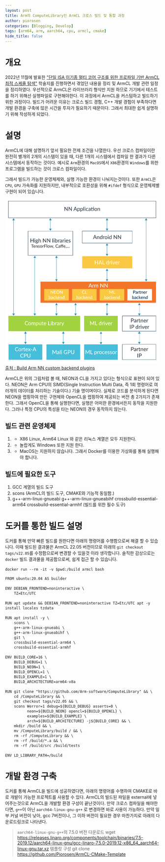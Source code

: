 ```yaml
---
layout: post
title: Arm의 ComputeLibrary인 ArmCL 크로스 빌드 및 통합 과정
author: piorosen
categories: [Blogging, Develop]
tags: [arm64, arm, aarch64, cpu, armcl, cmake]
hide_title: false
---
```


# 개요
2022년 11월에 발표한 ["단일 ISA 이기종 멀티 코어 구조를 위한 프로파일 기반 ArmCL 최적 스케줄 탐색"](assets/paper/2022_11_단일%20ISA%20이기종%20멀티%20코어%20구조를%20위한%20프로파일%20기반%20ArmCL%20최적%20스케줄%20탐색.pdf) 학술지를 진행하면서 겪었던 내용을 정리 및 ArmCL 개발 관련 일정을 정리하였다. 우선적으로 ArmCL은 라이브러리 형식만 지원 하므로 기기에서 테스트를 하기 위해선 실행파일로 구현해야한다. 이 과정에서 ArmCL을 커스텀하고 빌드하기 위한 과정이다. 빌드가 어려운 이유는 크로스 빌드 경험, C++ 개발 경험이 부족하다면 개발 환경을 구축에 많은 시간을 투자가 필요하기 때문이다. 그래서 최대한 쉽게 설명하기 위해 작성하게 되었다.

# 설명

ArmCL에 대해 설명하기 앞서 필요한 전제 조건을 나열한다. 우선 크로스 컴파일이란 완전히 별개의 2개의 시스템이 있을 때, 다른 1개의 시스템에서 컴파일 한 결과가 다른 시스템에서 동작하는 것이다. 예시로 `Arm`환경의 `MacOS`에서 `X86`환경의 `Windows`를 위한 프로그램을 빌드하는 것이 크로스 컴파일이다.

그래서 빌드가 가능한 운영체제와, 실행 가능한 환경이 나눠지는것이다. 또한 `ArmCL`은 `CPU`, `GPU` 가속화를 지원하지만, 내부적으로 호환성을 위해 `#ifdef` 형식으로 운영체제별 구현이 되어 있습니다. 

![arm architecture](/assets/img/post/2022-12-10-armnn.PNG)
[출처 : Build Arm NN custom backend plugins](https://developer.arm.com/-/media/Arm%20Developer%20Community/PDF/Machine%20Learning/Machine%20Learning%20PDF%20Tutorials/Build%20Arm%20NN%20custom%20backend%20plugins.pdf?revision=100c542f-c3de-4389-8379-c17b31ea1f61&psig=AOvVaw1oRc0dKcK63TcxZD59zpds&ust=1670775943596000&source=images&cd=vfe&ved=0CBAQjRxqFwoTCNCAu8m77_sCFQAAAAAdAAAAABAE)

ArmCL은 위의 그림처럼 볼 때, NEON과 CL을 가지고 있다는 형식으로 표현이 되어 있다. NEON은 Arm CPU의 SIMD(Single Instruction Multi Data, 즉 1회 명령어로 여러개의 데이터를 처리하는 기술이다.) 기술 명이며이다. 실제로 코드를 분석하게 된다면 NEON을 랩핑하여 만든 구현체와 OpenCL을 랩핑하여 제공되는 버전 총 2가지가 존재한다. 그래서 OpenCL을 통해 실행한다면, 실행은 어떠한 환경에서든지 동작을 지원한다. 그러나 특정 CPU의 특성을 타는 NEON의 경우 동작하지 않는다.

## 빌드 관련 운영체제

1. + X86 Linux, Arm64 Linux 와 같은 리눅스 계열은 모두 지원한다.
2. + 놀랍게도 Windows 또한 지원 한다.
3. - MacOS는 지원하지 않습니다. 그래서 Docker를 이용한 가상화를 통해 실행해야 합니다.

## 빌드에 필요한 도구

1. GCC 계열의 빌드 도구
2. scons (ArmCL의 빌드 도구, CMAKE와 기능적 동일함.)
3. g++-arm-linux-gnueabi 
    g++-arm-linux-gnueabihf 
    crossbuild-essential-arm64 
    crossbuild-essential-armhf (빌드를 위한 필수 도구)

# 도커를 통한 빌드 설명

도커를 통해 만약 빠른 빌드를 원한다면 아래의 명령어를 수행함으로써 해결 할 수 있습니다. 이때 빌드된 결과물은 ArmCL 22.05 버전이므로 아래의 `git checkout tags/v22.05`를 수정함으로써 변경할 수 있을것 이라 생각합니다. 솔직한 감상으로는 `docker` 빌드 결과물을 제공함으로써, 쉽게 접근 할 수 있습니다.

`docker run --rm -it -v $pwd:/build armcl bash` 

```docker
FROM ubuntu:20.04 AS builder

ENV DEBIAN_FRONTEND=noninteractive \
    TZ=Etc/UTC
    
RUN apt update && DEBIAN_FRONTEND=noninteractive TZ=Etc/UTC apt -y install locales tzdata

RUN apt install -y \
    scons \
    g++-arm-linux-gnueabi \
    g++-arm-linux-gnueabihf \
    git \
    crossbuild-essential-arm64 \
    crossbuild-essential-armhf

ENV BUILD_CORE=16 \
    BUILD_DEBUG=1 \
    BUILD_NEON=1 \
    BUILD_OPENCL=1 \
    BUILD_EXAMPLE=1 \
    BUILD_ARCHITECTURE=arm64-v8a

RUN git clone "https://github.com/Arm-software/ComputeLibrary" && \
    cd /ComputeLibrary && \ 
    git checkout tags/v22.05 && \
    scons Werror=1 debug=${BUILD_DEBUG} asserts=0 \
          neon=${BUILD_NEON} opencl=${BUILD_OPENCL} \
          examples=${BUILD_EXAMPLE} \
          arch=${BUILD_ARCHITECTURE} -j${BUILD_CORE} && \
    mkdir /build && \
    mv /ComputeLibrary/build / && \ 
    rm -rf /ComputeLibrary && \
    rm -rf /build/*.a && \
    rm -rf /build/src /build/tests

ENV LD_LIBRARY_PATH=/build
```

# 개발 환경 구축

도커를 통해 ArmCL을 빌드에 성공하였다면, 아래의 명령어를 수행하여 CMAKE로 바로 개발이 가능한 프로젝트를 사용할 수 있다. ArmCL의 빌드된 파일을 external에 넣어주는것으로 ArmCL을 개발할 환경 구성이 끝난것이다. 만약 크로스 컴파일을 해야한다면, `g++`이 아닌 `aarch64-linux-gnu-g++` 로 변경하면 바로 사용이 가능하다. 만약 일부 커널 버전이 낮아, gcc 7버전이나, 그 이하 버전이 필요한 경우 마찬가지로 아래의 다운로드링크로 나타낸다.

> `aarch64-linux-gnu-g++`의 7.5.0 버전 다운로드
> wget https://releases.linaro.org/components/toolchain/binaries/7.5-2019.12/aarch64-linux-gnu/gcc-linaro-7.5.0-2019.12-x86_64_aarch64-linux-gnu.tar.xz
> 템플릿 구성
> git clone https://github.com/Piorosen/ArmCL-CMake-Template

